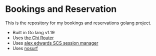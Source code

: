 # Bookings and Reservation

This is the repository for my bookings and reservations golang project.

- Built in Go lang v1.19
- Uses [the Chi Router](https://github.com/go-chi/chi/v5)
- Uses [alex edwards SCS session manager](https://github.com/alexedwards/scs/v2)
- Uses [nosurf](https://github.com/justinas/nosurf)